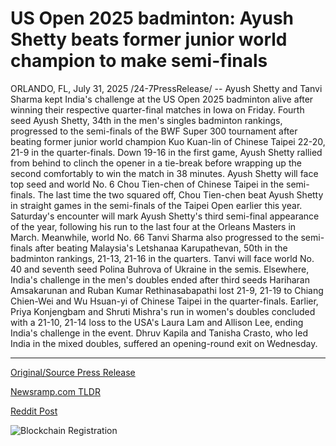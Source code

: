 # US Open 2025 badminton: Ayush Shetty beats former junior world champion to make semi-finals

ORLANDO, FL, July 31, 2025 /24-7PressRelease/ -- Ayush Shetty and Tanvi Sharma kept India's challenge at the US Open 2025 badminton alive after winning their respective quarter-final matches in Iowa on Friday.  Fourth seed Ayush Shetty, 34th in the men's singles badminton rankings, progressed to the semi-finals of the BWF Super 300 tournament after beating former junior world champion Kuo Kuan-lin of Chinese Taipei 22-20, 21-9 in the quarter-finals.  Down 19-16 in the first game, Ayush Shetty rallied from behind to clinch the opener in a tie-break before wrapping up the second comfortably to win the match in 38 minutes.  Ayush Shetty will face top seed and world No. 6 Chou Tien-chen of Chinese Taipei in the semi-finals. The last time the two squared off, Chou Tien-chen beat Ayush Shetty in straight games in the semi-finals of the Taipei Open earlier this year.  Saturday's encounter will mark Ayush Shetty's third semi-final appearance of the year, following his run to the last four at the Orleans Masters in March.  Meanwhile, world No. 66 Tanvi Sharma also progressed to the semi-finals after beating Malaysia's Letshanaa Karupathevan, 50th in the badminton rankings, 21-13, 21-16 in the quarters. Tanvi will face world No. 40 and seventh seed Polina Buhrova of Ukraine in the semis.  Elsewhere, India's challenge in the men's doubles ended after third seeds Hariharan Amsakarunan and Ruban Kumar Rethinasabapathi lost 21-9, 21-19 to Chiang Chien-Wei and Wu Hsuan-yi of Chinese Taipei in the quarter-finals.  Earlier, Priya Konjengbam and Shruti Mishra's run in women's doubles concluded with a 21-10, 21-14 loss to the USA's Laura Lam and Allison Lee, ending India's challenge in the event.  Dhruv Kapila and Tanisha Crasto, who led India in the mixed doubles, suffered an opening-round exit on Wednesday. 

---

[Original/Source Press Release](https://www.24-7pressrelease.com/press-release/525411/us-open-2025-badminton-ayush-shetty-beats-former-junior-world-champion-to-make-semi-finals)
                    

[Newsramp.com TLDR](https://newsramp.com/curated-news/india-s-ayush-shetty-and-tanvi-sharma-shine-at-us-open-2025-badminton/f8ad303d9317fbef1edaf7609671a2fc) 

 



[Reddit Post](https://www.reddit.com/r/newsramp/comments/1mdv1j0/indias_ayush_shetty_and_tanvi_sharma_shine_at_us/) 



![Blockchain Registration](https://cdn.newsramp.app/24-7PressRelease/qrcode/257/31/gulfAHqz.webp)
